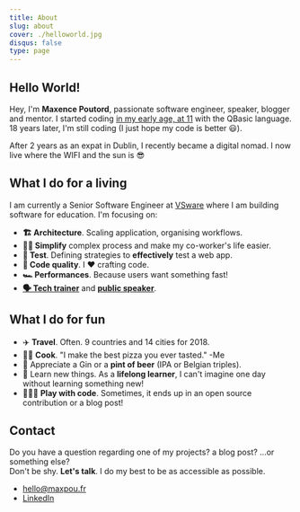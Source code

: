 ```yaml
---
title: About
slug: about
cover: ./helloworld.jpg
disqus: false
type: page
---
```


## Hello World!

Hey, I'm **Maxence Poutord**, passionate software engineer, speaker, blogger and mentor.
I started coding [in my early age, at 11](https://twitter.com/_maxpou/status/771701472199340032) with the QBasic language. 18 years later, I'm still coding (I just hope my code is better 😃).

After 2 years as an expat in Dublin, I recently became a digital nomad. I now live where the WIFI and the sun is 😎

## What I do for a living

I am currently a Senior Software Engineer at [VSware](http://vsware.ie/) where I am building software for education. I'm focusing on:

* **🏗 Architecture**. Scaling application, organising workflows.
* **🧙‍♂️ Simplify** complex process and make my co-worker's life easier.
* **🚦 Test**. Defining strategies to **effectively** test a web app.
* **💎 Code quality**. I ❤️ crafting code.
* **🏎 Performances**. Because users want something fast!
* **[🗣 Tech trainer](./speaking#trainings--workshop)** and **[public speaker](./speaking)**.


## What I do for fun

* ✈️ **Travel**. Often. 9 countries and 14 cities for 2018.
* 👨‍🍳 **Cook**. "I make the best pizza you ever tasted." -Me
* 🍺 Appreciate a Gin or a **pint of beer** (IPA or Belgian triples).
* 📘 Learn new things. As a **lifelong learner**, I can't imagine one day without learning something new!
* 👨🏼‍💻 **Play with code**. Sometimes, it ends up in an open source contribution or a blog post!


## Contact

Do you have a question regarding one of my projects? a blog post? ...or something else?  
Don't be shy. **Let's talk**. I do my best to be as accessible as possible.

* [hello@maxpou.fr](mailto:hello@maxpou.fr)
* [LinkedIn](http://fr.linkedin.com/in/maxpou)
